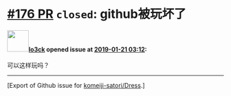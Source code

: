 # [\#176 PR](https://github.com/komeiji-satori/Dress/pull/176) `closed`: github被玩坏了

#### <img src="https://avatars.githubusercontent.com/u/8743945?u=4b4980537d66cb901a49e3418f621773133a8a30&v=4" width="50">[lo3ck](https://github.com/lo3ck) opened issue at [2019-01-21 03:12](https://github.com/komeiji-satori/Dress/pull/176):

可以这样玩吗？




-------------------------------------------------------------------------------



[Export of Github issue for [komeiji-satori/Dress](https://github.com/komeiji-satori/Dress).]
